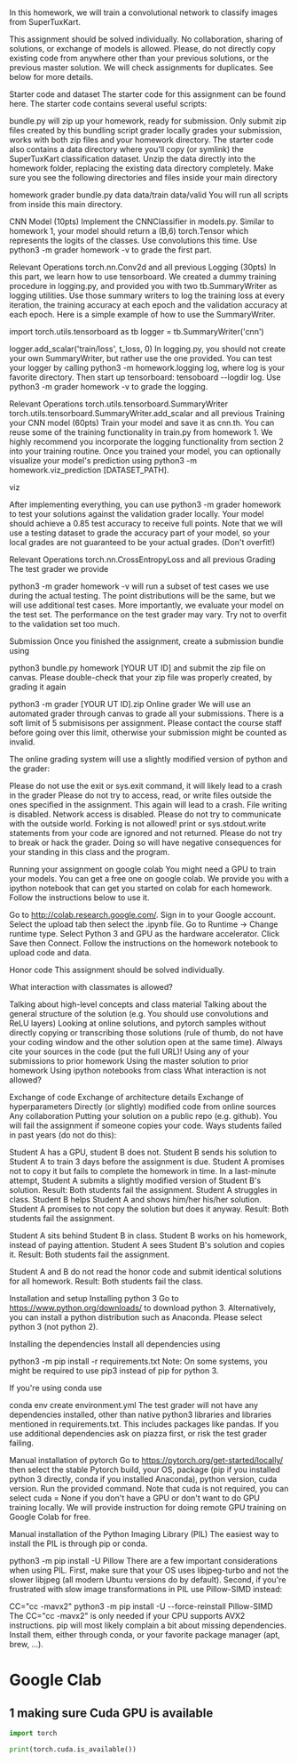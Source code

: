 #




In this homework, we will train a convolutional network to classify images from SuperTuxKart.

This assignment should be solved individually. No collaboration, sharing of solutions, or exchange of models is allowed. Please, do not directly copy existing code from anywhere other than your previous solutions, or the previous master solution. We will check assignments for duplicates. See below for more details.

Starter code and dataset
The starter code for this assignment can be found here. The starter code contains several useful scripts:

bundle.py will zip up your homework, ready for submission. Only submit zip files created by this bundling script
grader locally grades your submission, works with both zip files and your homework directory.
The starter code also contains a data directory where you'll copy (or symlink) the SuperTuxKart classification dataset. Unzip the data directly into the homework folder, replacing the existing data directory completely. Make sure you see the following directories and files inside your main directory

homework
grader
bundle.py
data
data/train
data/valid
You will run all scripts from inside this main directory.

CNN Model (10pts)
Implement the CNNClassifier in models.py. Similar to homework 1, your model should return a (B,6) torch.Tensor which represents the logits of the classes. Use convolutions this time. Use python3 -m grader homework -v to grade the first part.

Relevant Operations
torch.nn.Conv2d
and all previous
Logging (30pts)
In this part, we learn how to use tensorboard. We created a dummy training procedure in logging.py, and provided you with two tb.SummaryWriter as logging utilities. Use those summary writers to log the training loss at every iteration, the training accuracy at each epoch and the validation accuracy at each epoch. Here is a simple example of how to use the SummaryWriter.

import torch.utils.tensorboard as tb
logger = tb.SummaryWriter('cnn')

logger.add_scalar('train/loss', t_loss, 0)
In logging.py, you should not create your own SummaryWriter, but rather use the one provided. You can test your logger by calling python3 -m homework.logging log, where log is your favorite directory. Then start up tensorboard: tensoboard --logdir log. Use python3 -m grader homework -v to grade the logging.

Relevant Operations
torch.utils.tensorboard.SummaryWriter
torch.utils.tensorboard.SummaryWriter.add_scalar
and all previous
Training your CNN model (60pts)
Train your model and save it as cnn.th. You can reuse some of the training functionality in train.py from homework 1. We highly recommend you incorporate the logging functionality from section 2 into your training routine. Once you trained your model, you can optionally visualize your model's prediction using python3 -m homework.viz_prediction [DATASET_PATH].

viz

After implementing everything, you can use python3 -m grader homework to test your solutions against the validation grader locally. Your model should achieve a 0.85 test accuracy to receive full points. Note that we will use a testing dataset to grade the accuracy part of your model, so your local grades are not guaranteed to be your actual grades. (Don't overfit!)

Relevant Operations
torch.nn.CrossEntropyLoss
and all previous
Grading
The test grader we provide

python3 -m grader homework -v
will run a subset of test cases we use during the actual testing. The point distributions will be the same, but we will use additional test cases. More importantly, we evaluate your model on the test set. The performance on the test grader may vary. Try not to overfit to the validation set too much.

Submission
Once you finished the assignment, create a submission bundle using

python3 bundle.py homework [YOUR UT ID]
and submit the zip file on canvas. Please double-check that your zip file was properly created, by grading it again

python3 -m grader [YOUR UT ID].zip
Online grader
We will use an automated grader through canvas to grade all your submissions. There is a soft limit of 5 submisisons per assignment. Please contact the course staff before going over this limit, otherwise your submission might be counted as invalid.

The online grading system will use a slightly modified version of python and the grader:

Please do not use the exit or sys.exit command, it will likely lead to a crash in the grader
Please do not try to access, read, or write files outside the ones specified in the assignment. This again will lead to a crash. File writing is disabled.
Network access is disabled. Please do not try to communicate with the outside world.
Forking is not allowed!
print or sys.stdout.write statements from your code are ignored and not returned.
Please do not try to break or hack the grader. Doing so will have negative consequences for your standing in this class and the program.

Running your assignment on google colab
You might need a GPU to train your models. You can get a free one on google colab. We provide you with a ipython notebook that can get you started on colab for each homework. Follow the instructions below to use it.

Go to http://colab.research.google.com/.
Sign in to your Google account.
Select the upload tab then select the .ipynb file.
Go to Runtime -> Change runtime type.
Select Python 3 and GPU as the hardware accelerator.
Click Save then Connect.
Follow the instructions on the homework notebook to upload code and data.

Honor code
This assignment should be solved individually.

What interaction with classmates is allowed?

Talking about high-level concepts and class material
Talking about the general structure of the solution (e.g. You should use convolutions and ReLU layers)
Looking at online solutions, and pytorch samples without directly copying or transcribing those solutions (rule of thumb, do not have your coding window and the other solution open at the same time). Always cite your sources in the code (put the full URL)!
Using any of your submissions to prior homework
Using the master solution to prior homework
Using ipython notebooks from class
What interaction is not allowed?

Exchange of code
Exchange of architecture details
Exchange of hyperparameters
Directly (or slightly) modified code from online sources
Any collaboration
Putting your solution on a public repo (e.g. github). You will fail the assignment if someone copies your code.
Ways students failed in past years (do not do this):

Student A has a GPU, student B does not. Student B sends his solution to Student A to train 3 days before the assignment is due. Student A promises not to copy it but fails to complete the homework in time. In a last-minute attempt, Student A submits a slightly modified version of Student B's solution. Result: Both students fail the assignment.
Student A struggles in class. Student B helps Student A and shows him/her his/her solution. Student A promises to not copy the solution but does it anyway. Result: Both students fail the assignment.

Student A sits behind Student B in class. Student B works on his homework, instead of paying attention. Student A sees Student B's solution and copies it. Result: Both students fail the assignment.

Student A and B do not read the honor code and submit identical solutions for all homework. Result: Both students fail the class.

Installation and setup
Installing python 3
Go to https://www.python.org/downloads/ to download python 3. Alternatively, you can install a python distribution such as Anaconda. Please select python 3 (not python 2).

Installing the dependencies
Install all dependencies using

python3 -m pip install -r requirements.txt
Note: On some systems, you might be required to use pip3 instead of pip for python 3.

If you're using conda use

conda env create environment.yml
The test grader will not have any dependencies installed, other than native python3 libraries and libraries mentioned in requirements.txt. This includes packages like pandas. If you use additional dependencies ask on piazza first, or risk the test grader failing.

Manual installation of pytorch
Go to https://pytorch.org/get-started/locally/ then select the stable Pytorch build, your OS, package (pip if you installed python 3 directly, conda if you installed Anaconda), python version, cuda version. Run the provided command. Note that cuda is not required, you can select cuda = None if you don't have a GPU or don't want to do GPU training locally. We will provide instruction for doing remote GPU training on Google Colab for free.

Manual installation of the Python Imaging Library (PIL)
The easiest way to install the PIL is through pip or conda.

python3 -m pip install -U Pillow
There are a few important considerations when using PIL. First, make sure that your OS uses libjpeg-turbo and not the slower libjpeg (all modern Ubuntu versions do by default). Second, if you're frustrated with slow image transformations in PIL use Pillow-SIMD instead:

CC="cc -mavx2" python3 -m pip install -U --force-reinstall Pillow-SIMD
The CC="cc -mavx2" is only needed if your CPU supports AVX2 instructions. pip will most likely complain a bit about missing dependencies. Install them, either through conda, or your favorite package manager (apt, brew, ...).

# Google Clab

## 1 making sure Cuda GPU is available
```python
import torch

print(torch.cuda.is_available())
```